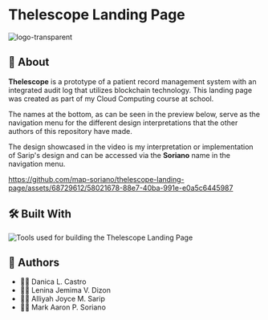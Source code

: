 # Thelescope Landing Page

![logo-transparent](https://github.com/map-soriano/thelescope-landing-page/assets/68729612/83d8a0d3-f902-46b2-8ad0-25091c69c2ce)

## 🔭 About

**Thelescope** is a prototype of a patient record management system with an integrated audit log that utilizes blockchain technology. This landing page was created as part of my Cloud Computing course at school.

The names at the bottom, as can be seen in the preview below, serve as the navigation menu for the different design interpretations that the other authors of this repository have made.

The design showcased in the video is my interpretation or implementation of Sarip's design and can be accessed via the **Soriano** name in the navigation menu.



https://github.com/map-soriano/thelescope-landing-page/assets/68729612/58021678-88e7-40ba-991e-e0a5c6445987



## 🛠️ Built With

<img src="https://skillicons.dev/icons?i=html,css,js" alt="Tools used for building the Thelescope Landing Page">


## 🧠 Authors

-   👩‍🎓 Danica L. Castro
-   👩‍🎓 Lenina Jemima V. Dizon
-   👩‍🎓 Alliyah Joyce M. Sarip
-   👨‍🎓 Mark Aaron P. Soriano
